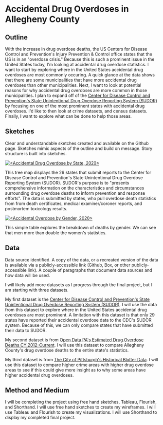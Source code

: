 # Accidental Drug Overdoses in Allegheny County

## Outline
With the increase in drug overdose deaths, the US Centers for Disease Control and Prevention's Injury Prevention & Control office states that the US is in an "overdose crisis." Because this is such a prominent issue in the United States today, I'm looking at accidental drug overdose statistics. I want to start by exploring where in the United States accidental drug overdoses are most commonly occuring. A quick glance at the data shows that there are some municipalities that have more accidental drug overdoses than other municipalities. Next, I want to look at potential reasons for why accidental drug overdoses are more common in those municipalities. I plan to expand off of the [Center for Disease Control and Prevention's State Unintentional Drug Overdose Reporting System (SUDOR)](https://www.cdc.gov/drugoverdose/fatal/dashboard/index.html) by focusing on one of the most prominent states with accidental drug overdoses. I'd like to then look at crime datasets, and census datasets. Finally, I want to explore what can be done to help those areas. 

## Sketches
Clear and understandable sketches created and available on the Github page. Sketches mimic aspects of the outline and build on message. Story structure is built into sketches.

<div class='tableauPlaceholder' id='viz1669176106922' style='position: relative'><noscript><a href='#'><img alt='&lt;Accidental Drug Overdose by State, 2020&gt; ' src='https:&#47;&#47;public.tableau.com&#47;static&#47;images&#47;SU&#47;SUDORSOverdosetreemap&#47;Sheet1&#47;1_rss.png' style='border: none' /></a></noscript><object class='tableauViz'  style='display:none;'><param name='host_url' value='https%3A%2F%2Fpublic.tableau.com%2F' /> <param name='embed_code_version' value='3' /> <param name='site_root' value='' /><param name='name' value='SUDORSOverdosetreemap&#47;Sheet1' /><param name='tabs' value='no' /><param name='toolbar' value='yes' /><param name='static_image' value='https:&#47;&#47;public.tableau.com&#47;static&#47;images&#47;SU&#47;SUDORSOverdosetreemap&#47;Sheet1&#47;1.png' /> <param name='animate_transition' value='yes' /><param name='display_static_image' value='yes' /><param name='display_spinner' value='yes' /><param name='display_overlay' value='yes' /><param name='display_count' value='yes' /><param name='language' value='en-US' /><param name='filter' value='publish=yes' /></object></div>                <script type='text/javascript'>                    var divElement = document.getElementById('viz1669176106922');                    var vizElement = divElement.getElementsByTagName('object')[0];                    vizElement.style.width='100%';vizElement.style.height=(divElement.offsetWidth*0.75)+'px';                    var scriptElement = document.createElement('script');                    scriptElement.src = 'https://public.tableau.com/javascripts/api/viz_v1.js';                    vizElement.parentNode.insertBefore(scriptElement, vizElement);                </script>

This tree map displays the 29 states that submit reports to the Center for Disease Control and Prevention's State Unintentional Drug Overdose Reporting System (SUDOR). SUDOR's purpose is to "presents comprehensive information on the characteristics and circumstances surrounding drug overdose deaths to inform prevention and response efforts". The data is submitted by states, who pull overdose death statistics from from death certificates, medical examiner/coroner reports, and postmortem toxicology results. 

<div class='tableauPlaceholder' id='viz1669176560234' style='position: relative'><noscript><a href='#'><img alt='&lt;Accidental Overdose by Gender, 2020&gt; ' src='https:&#47;&#47;public.tableau.com&#47;static&#47;images&#47;SU&#47;SUDORSOverdosetreemap&#47;Sheet2&#47;1_rss.png' style='border: none' /></a></noscript><object class='tableauViz'  style='display:none;'><param name='host_url' value='https%3A%2F%2Fpublic.tableau.com%2F' /> <param name='embed_code_version' value='3' /> <param name='site_root' value='' /><param name='name' value='SUDORSOverdosetreemap&#47;Sheet2' /><param name='tabs' value='no' /><param name='toolbar' value='yes' /><param name='static_image' value='https:&#47;&#47;public.tableau.com&#47;static&#47;images&#47;SU&#47;SUDORSOverdosetreemap&#47;Sheet2&#47;1.png' /> <param name='animate_transition' value='yes' /><param name='display_static_image' value='yes' /><param name='display_spinner' value='yes' /><param name='display_overlay' value='yes' /><param name='display_count' value='yes' /><param name='language' value='en-US' /><param name='filter' value='publish=yes' /></object></div>                

This simple table explores the breakdown of deaths by gender. We can see that men more than double the women's statistics. 



## Data
Data source identified. A copy of the data, or a recreated version of the data is available via a publicly-accessible link (Github, Box, or other publicly-accessible link). A couple of paragraphs that document data sources and how data will be used.

I will likely add more datasets as I progress through the final project, but I am starting with three datasets.

My first dataset is the [Center for Disease Control and Prevention's State Unintentional Drug Overdose Reporting System (SUDOR)](https://www.cdc.gov/drugoverdose/fatal/dashboard/index.html). I will use the data from this dataset to explore where in the United States accidental drug overdoses are most prominent. A limitation with this dataset is that only 29 states have reported their accidental overdose data to the CDC's SUDOR system. Because of this, we can only compare states that have submitted their data to SUDOR. 

My second dataset is from [Open Data PA's Estimated Drug Overdose Deaths CY 2012-Current](https://data.pa.gov/Opioid-Related/Estimated-Drug-Overdose-Deaths-CY-2012-Current-Cou/azzc-q64m?referrer=embed). I will use this dataset to compare Allegheny County's drug overdose deaths to the entire state's statistics. 

My third dataset is from [The City of Pittsburgh's Historical Blotter Data](https://data.wprdc.org/dataset/uniform-crime-reporting-data). I will use this dataset to compare higher crime areas with higher drug overdose areas to see if this could give more insight as to why some areas have higher accidental drug overdoses. 

## Method and Medium
I will be completing the project using free hand sketches, Tableau, Flourish, and Shorthand. I will use free hand sketches to create my wireframes. I will use Tableau and Flourish to create my visualizations. I will use Shorthand to display my completed final project. 

